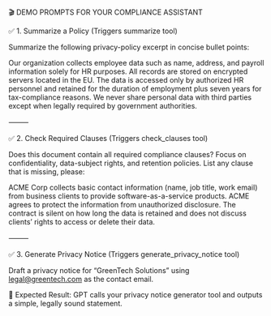 🎬 DEMO PROMPTS FOR YOUR COMPLIANCE ASSISTANT

✅ 1. Summarize a Policy (Triggers summarize tool)

Summarize the following privacy-policy excerpt in concise bullet points:

Our organization collects employee data such as name, address, and payroll information solely for HR purposes. All records are stored on encrypted servers located in the EU. The data is accessed only by authorized HR personnel and retained for the duration of employment plus seven years for tax-compliance reasons. We never share personal data with third parties except when legally required by government authorities.

⸻

✅ 2. Check Required Clauses (Triggers check_clauses tool)

Does this document contain all required compliance clauses? Focus on confidentiality, data-subject rights, and retention policies. List any clause that is missing, please:

ACME Corp collects basic contact information (name, job title, work email) from business clients to provide software-as-a-service products. ACME agrees to protect the information from unauthorized disclosure. The contract is silent on how long the data is retained and does not discuss clients’ rights to access or delete their data.

⸻

✅ 3. Generate Privacy Notice (Triggers generate_privacy_notice tool)

Draft a privacy notice for “GreenTech Solutions” using legal@greentech.com as the contact email.

👀 Expected Result: GPT calls your privacy notice generator tool and outputs a simple, legally sound statement.